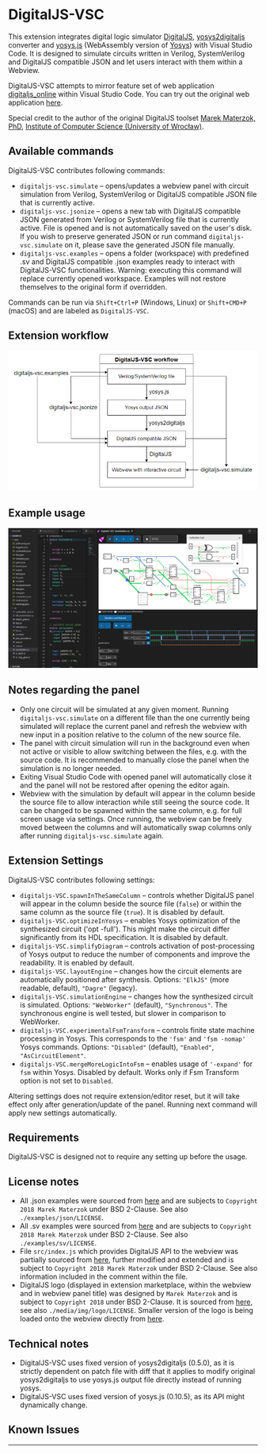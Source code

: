 # DigitalJS-VSC

This extension integrates digital logic simulator [DigitalJS](https://github.com/tilk/digitaljs), [yosys2digitaljs](https://github.com/tilk/yosys2digitaljs) converter and [yosys.js](https://github.com/EDAcation/yosys.js) (WebAssembly version of [Yosys](https://github.com/YosysHQ/yosys)) with Visual Studio Code. It is designed to simulate circuits written in Verilog, SystemVerilog and DigitalJS compatible JSON and let users interact with them within a Webview.

DigitalJS-VSC attempts to mirror feature set of web application [digitaljs_online](https://github.com/tilk/digitaljs_online) within Visual Studio Code. You can try out the original web application [here](https://digitaljs.tilk.eu/).

Special credit to the author of the original DigitalJS toolset [Marek Materzok, PhD](https://www.tilk.eu/), [Institute of Computer Science (University of Wrocław)](https://ii.uni.wroc.pl/).

## Available commands
DigitalJS-VSC contributes following commands:
* `digitaljs-vsc.simulate` – opens/updates a webview panel with circuit simulation from Verilog, SystemVerilog or DigitalJS compatible JSON file that is currently active.
* `digitaljs-vsc.jsonize` – opens a new tab with DigitalJS compatible JSON generated from Verilog or SystemVerilog file that is currently active. File is opened and is not automatically saved on the user's disk. If you wish to preserve generated JSON or run command `digitaljs-vsc.simulate` on it, please save the generated JSON file manually.
* `digitaljs-vsc.examples` – opens a folder (workspace) with predefined .sv and DigitalJS compatible .json examples ready to interact with DigitalJS-VSC functionalities. Warning: executing this command will replace currently opened workspace. Examples will not restore themselves to the original form if overridden.

Commands can be run via `Shift+Ctrl+P` (Windows, Linux) or `Shift+CMD+P` (macOS) and are labeled as `DigitalJS-VSC`.

## Extension workflow

![Features](https://raw.githubusercontent.com/Vanthez/digitaljs-vsc/main/media/img/workflow.png)

## Example usage
![Example](./media/img/demo.png)

## Notes regarding the panel

* Only one circuit will be simulated at any given moment. Running `digitaljs-vsc.simulate` on a different file than the one currently being simulated will replace the current panel and refresh the webview with new input in a position relative to the column of the new source file.
* The panel with circuit simulation will run in the background even when not active or visible to allow switching between the files, e.g. with the source code.
It is recommended to manually close the panel when the simulation is no longer needed.
* Exiting Visual Studio Code with opened panel will automatically close it and the panel will not be restored after opening the editor again.
* Webview with the simulation by default will appear in the column beside the source file to allow interaction while still seeing the source code. It can be changed to be spawned within the same column, e.g. for full screen usage via settings. Once running, the webview can be freely moved between the columns and will automatically swap columns only after running `digitaljs-vsc.simulate` again.

## Extension Settings

DigitalJS-VSC contributes following settings:
* `digitaljs-VSC.spawnInTheSameColumn` – controls whether DigitalJS panel will appear in the column beside the source file (`false`) or within the same column as the source file (`true`). It is disabled by default.
* `digitaljs-VSC.optimizeInYosys` – enables Yosys optimization of the synthesized circuit ('opt -full'). This might make the circuit differ significantly from its HDL specification. It is disabled by default.
* `digitaljs-VSC.simplifyDiagram` – controls activation of post-processing of Yosys output to reduce the number of components and improve the readability. It is enabled by default.
* `digitaljs-VSC.layoutEngine` – changes how the circuit elements are automatically positioned after synthesis. Options: `"ElkJS"` (more readable, default), `"Dagre"` (legacy).
* `digitaljs-VSC.simulationEngine` – changes how the synthesized circuit is simulated. Options: `"WebWorker"` (default), `"Synchronous"`. The synchronous engine is well tested, but slower in comparison to WebWorker.
* `digitaljs-VSC.experimentalFsmTransform` – controls finite state machine processing in Yosys. This corresponds to the `'fsm'` and `'fsm -nomap'` Yosys commands. Options: `"Disabled"` (default), `"Enabled"`, `"AsCircuitElement"`.
* `digitaljs-VSC.mergeMoreLogicIntoFsm` – enables usage of `'-expand'` for `fsm` within Yosys. Disabled by default. Works only if Fsm Transform option is not set to `Disabled`.

Altering settings does not require extension/editor reset, but it will take effect only after generation/update of the panel. Running next command will apply new settings automatically.

## Requirements

DigitalJS-VSC is designed not to require any setting up before the usage.

## License notes

* All .json examples were sourced from [here](https://github.com/tilk/digitaljs/tree/master/examples) and are subjects to `Copyright 2018 Marek Materzok` under BSD 2-Clause. See also `./examples/json/LICENSE`.
* All .sv examples were sourced from [here](https://digitaljs.tilk.eu) and are subjects to `Copyright 2018 Marek Materzok` under BSD 2-Clause. See also `./examples/sv/LICENSE`.
* File `src/index.js` which provides DigitalJS API to the webview was partially sourced from [here](https://github.com/tilk/digitaljs/blob/master/examples/template.html), further modified and extended and is subject to `Copyright 2018 Marek Materzok` under BSD 2-Clause. See also information included in the comment within the file.
* DigitalJS logo (displayed in extension marketplace, within the webview and in webview panel title) was designed by `Marek Materzok` and is subject to `Copyright 2018` under BSD 2-Clause. It is sourced from [here](https://github.com/tilk/digitaljs_online/blob/master/public/android-chrome-512x512.png), see also `./media/img/logo/LICENSE`. Smaller version of the logo is being loaded onto the webview directly from [here](https://github.com/tilk/digitaljs_online/blob/master/public/android-chrome-192x192.png).

## Technical notes

* DigitalJS-VSC uses fixed version of yosys2digitaljs (0.5.0), as it is strictly dependent on patch file with diff that it applies to modify original yosys2digitaljs to use yosys.js output file directly instead of running yosys.
* DigitalJS-VSC uses fixed version of yosys.js (0.10.5), as its API might dynamically change.

## Known Issues

-----------------------------------------------------------------------------------------------------------
